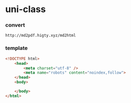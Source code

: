 # uni-class

### convert

    http://md2pdf.higty.xyz/md2html

### template

``` html
<!DOCTYPE html>
    <head>
        <meta charset="utf-8" />
        <meta name="robots" content="noindex,follow">
    </head>
    <body>

    </body>
</html>
```